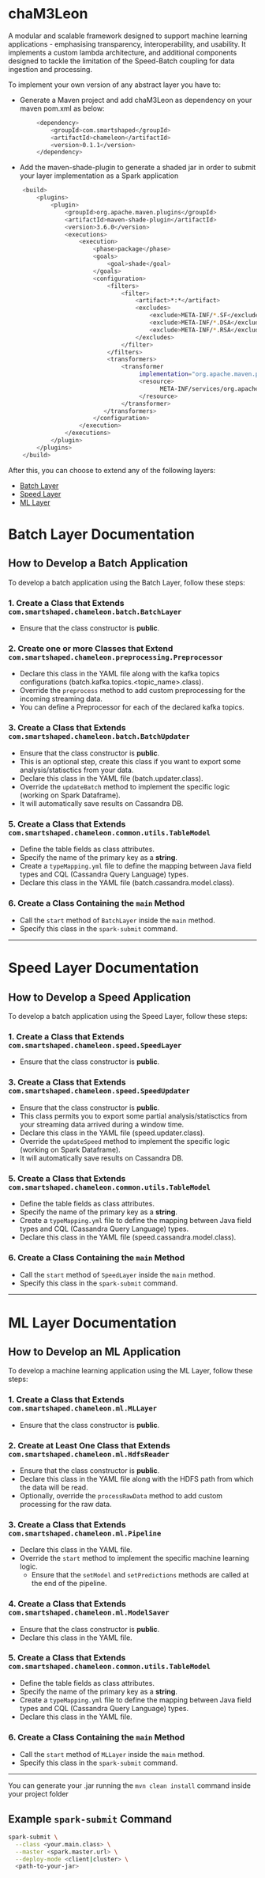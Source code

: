 # chaM3Leon

A modular and scalable framework designed to support machine learning applications - emphasising transparency, interoperability, and usability. It implements a custom lambda architecture, and additional components designed to tackle the limitation of the Speed-Batch coupling for data ingestion and processing.



To implement your own version of any abstract layer you have to:

- Generate a Maven project and add chaM3Leon as dependency on your maven pom.xml as below: 

```bash
		<dependency>
			<groupId>com.smartshaped</groupId>
			<artifactId>chameleon</artifactId>
			<version>0.1.1</version>
		</dependency>
```

- Add the maven-shade-plugin to generate a shaded jar in order to submit your layer implementation as a Spark application

```bash
	<build>
		<plugins>
			<plugin>
				<groupId>org.apache.maven.plugins</groupId>
				<artifactId>maven-shade-plugin</artifactId>
				<version>3.6.0</version>
				<executions>
					<execution>
						<phase>package</phase>
						<goals>
							<goal>shade</goal>
						</goals>
						<configuration>
							<filters>
								<filter>
									<artifact>*:*</artifact>
									<excludes>
										<exclude>META-INF/*.SF</exclude>
										<exclude>META-INF/*.DSA</exclude>
										<exclude>META-INF/*.RSA</exclude>
									</excludes>
								</filter>
							</filters>
							<transformers>
						        <transformer
						             implementation="org.apache.maven.plugins.shade.resource.AppendingTransformer">
						             <resource>
						                   META-INF/services/org.apache.spark.sql.sources.DataSourceRegister
						             </resource>
						        </transformer>
						   </transformers>
						</configuration>
					</execution>
				</executions>
			</plugin>
		</plugins>
	</build>
```


After this, you can choose to extend any of the following layers:

- [Batch Layer](#batch-layer-documentation)
- [Speed Layer](#speed-layer-documentation)
- [ML Layer](#ml-layer-documentation)


# Batch Layer Documentation

## How to Develop a Batch Application

To develop a batch application using the Batch Layer, follow these steps:

### 1. Create a Class that Extends `com.smartshaped.chameleon.batch.BatchLayer`
- Ensure that the class constructor is **public**.

### 2. Create one or more Classes that Extend `com.smartshaped.chameleon.preprocessing.Preprocessor`
- Declare this class in the YAML file along with the kafka topics configurations (batch.kafka.topics.<topic_name>.class).
- Override the `preprocess` method to add custom preprocessing for the incoming streaming data.
- You can define a Preprocessor for each of the declared kafka topics.

### 3. Create a Class that Extends `com.smartshaped.chameleon.batch.BatchUpdater`
- Ensure that the class constructor is **public**.
- This is an optional step, create this class if you want to export some analysis/statisctics from your data.
- Declare this class in the YAML file (batch.updater.class).
- Override the `updateBatch` method to implement the specific logic (working on Spark Dataframe).
- It will automatically save results on Cassandra DB.

### 5. Create a Class that Extends `com.smartshaped.chameleon.common.utils.TableModel`
- Define the table fields as class attributes.
- Specify the name of the primary key as a **string**.
- Create a `typeMapping.yml` file to define the mapping between Java field types and CQL (Cassandra Query Language) types.
- Declare this class in the YAML file (batch.cassandra.model.class).

### 6. Create a Class Containing the `main` Method
- Call the `start` method of `BatchLayer` inside the `main` method.
- Specify this class in the `spark-submit` command.

---

# Speed Layer Documentation

## How to Develop a Speed Application

To develop a batch application using the Speed Layer, follow these steps:

### 1. Create a Class that Extends `com.smartshaped.chameleon.speed.SpeedLayer`
- Ensure that the class constructor is **public**.

### 3. Create a Class that Extends `com.smartshaped.chameleon.speed.SpeedUpdater`
- Ensure that the class constructor is **public**.
- This class permits you to export some partial analysis/statisctics from your streaming data arrived during a window time.
- Declare this class in the YAML file (speed.updater.class).
- Override the `updateSpeed` method to implement the specific logic (working on Spark Dataframe).
- It will automatically save results on Cassandra DB.

### 5. Create a Class that Extends `com.smartshaped.chameleon.common.utils.TableModel`
- Define the table fields as class attributes.
- Specify the name of the primary key as a **string**.
- Create a `typeMapping.yml` file to define the mapping between Java field types and CQL (Cassandra Query Language) types.
- Declare this class in the YAML file (speed.cassandra.model.class).

### 6. Create a Class Containing the `main` Method
- Call the `start` method of `SpeedLayer` inside the `main` method.
- Specify this class in the `spark-submit` command.

---

# ML Layer Documentation

## How to Develop an ML Application

To develop a machine learning application using the ML Layer, follow these steps:

### 1. Create a Class that Extends `com.smartshaped.chameleon.ml.MLLayer`
- Ensure that the class constructor is **public**.

### 2. Create at Least One Class that Extends `com.smartshaped.chameleon.ml.HdfsReader`
- Ensure that the class constructor is **public**.
- Declare this class in the YAML file along with the HDFS path from which the data will be read.
- Optionally, override the `processRawData` method to add custom processing for the raw data.

### 3. Create a Class that Extends `com.smartshaped.chameleon.ml.Pipeline`
- Declare this class in the YAML file.
- Override the `start` method to implement the specific machine learning logic. 
  - Ensure that the `setModel` and `setPredictions` methods are called at the end of the pipeline.

### 4. Create a Class that Extends `com.smartshaped.chameleon.ml.ModelSaver`
- Ensure that the class constructor is **public**.
- Declare this class in the YAML file.

### 5. Create a Class that Extends `com.smartshaped.chameleon.common.utils.TableModel`
- Define the table fields as class attributes.
- Specify the name of the primary key as a **string**.
- Create a `typeMapping.yml` file to define the mapping between Java field types and CQL (Cassandra Query Language) types.
- Declare this class in the YAML file.

### 6. Create a Class Containing the `main` Method
- Call the `start` method of `MLLayer` inside the `main` method.
- Specify this class in the `spark-submit` command.

---

You can generate your .jar running the `mvn clean install` command inside your project folder

## Example `spark-submit` Command

```bash
spark-submit \
  --class <your.main.class> \
  --master <spark.master.url> \
  --deploy-mode <client|cluster> \
  <path-to-your-jar>